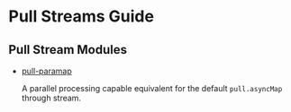 # Pull Streams Guide


## Pull Stream Modules

- [pull-paramap](https://github.com/dominictarr/pull-paramap)

  A parallel processing capable equivalent for the default `pull.asyncMap` through stream.

